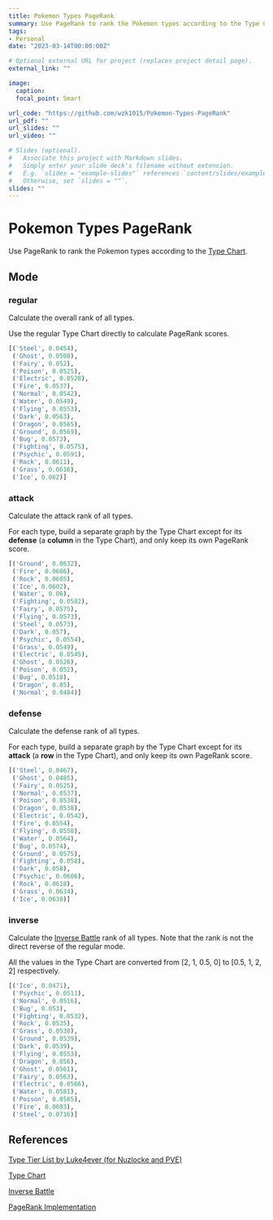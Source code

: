```yaml
---
title: Pokemon Types PageRank
summary: Use PageRank to rank the Pokemon types according to the Type Chart
tags:
- Personal
date: "2023-03-14T00:00:00Z"

# Optional external URL for project (replaces project detail page).
external_link: ""

image:
  caption: 
  focal_point: Smart

url_code: "https://github.com/wzk1015/Pokemon-Types-PageRank"
url_pdf: ""
url_slides: ""
url_video: ""

# Slides (optional).
#   Associate this project with Markdown slides.
#   Simply enter your slide deck's filename without extension.
#   E.g. `slides = "example-slides"` references `content/slides/example-slides.md`.
#   Otherwise, set `slides = ""`.
slides: ""
---
```




# Pokemon Types PageRank

Use PageRank to rank the Pokemon types according to the [Type Chart](https://bulbapedia.bulbagarden.net/wiki/Type#Type_chart).



## Mode

### regular

Calculate the overall rank of all types. 

Use the regular Type Chart directly to calculate PageRank scores.

```python
[('Steel', 0.0454),
 ('Ghost', 0.0508),
 ('Fairy', 0.052),
 ('Poison', 0.0525),
 ('Electric', 0.0528),
 ('Fire', 0.0537),
 ('Normal', 0.0542),
 ('Water', 0.0549),
 ('Flying', 0.0553),
 ('Dark', 0.0563),
 ('Dragon', 0.0565),
 ('Ground', 0.0569),
 ('Bug', 0.0573),
 ('Fighting', 0.0575),
 ('Psychic', 0.0591),
 ('Rock', 0.0611),
 ('Grass', 0.0616),
 ('Ice', 0.062)]
```



### attack

Calculate the attack rank of all types. 

For each type, build a separate graph by the Type Chart except for its **defense** (a **column** in the Type Chart), and only keep its own PageRank score.

```python
[('Ground', 0.0632),
 ('Fire', 0.0606),
 ('Rock', 0.0605),
 ('Ice', 0.0602),
 ('Water', 0.06),
 ('Fighting', 0.0582),
 ('Fairy', 0.0575),
 ('Flying', 0.0573),
 ('Steel', 0.0573),
 ('Dark', 0.057),
 ('Psychic', 0.0554),
 ('Grass', 0.0549),
 ('Electric', 0.0545),
 ('Ghost', 0.0526),
 ('Poison', 0.052),
 ('Bug', 0.0518),
 ('Dragon', 0.05),
 ('Normal', 0.0484)]
```



### defense

Calculate the defense rank of all types. 

For each type, build a separate graph by the Type Chart except for its **attack** (a **row** in the Type Chart), and only keep its own PageRank score.

```python
[('Steel', 0.0467),
 ('Ghost', 0.0485),
 ('Fairy', 0.0525),
 ('Normal', 0.0537),
 ('Poison', 0.0538),
 ('Dragon', 0.0538),
 ('Electric', 0.0542),
 ('Fire', 0.0554),
 ('Flying', 0.0558),
 ('Water', 0.0564),
 ('Bug', 0.0574),
 ('Ground', 0.0575),
 ('Fighting', 0.058),
 ('Dark', 0.058),
 ('Psychic', 0.0606),
 ('Rock', 0.0618),
 ('Grass', 0.0634),
 ('Ice', 0.0638)]
```



### inverse

Calculate the [Inverse Battle](https://bulbapedia.bulbagarden.net/wiki/Inverse_Battle) rank of all types. Note that the rank is not the direct reverse of the regular mode.

All the values in the Type Chart are converted from [2, 1, 0.5, 0] to [0.5, 1, 2, 2] respectively.

 ```python
 [('Ice', 0.0471),
  ('Psychic', 0.0511),
  ('Normal', 0.0516),
  ('Bug', 0.053),
  ('Fighting', 0.0532),
  ('Rock', 0.0535),
  ('Grass', 0.0538),
  ('Ground', 0.0539),
  ('Dark', 0.0539),
  ('Flying', 0.0553),
  ('Dragon', 0.056),
  ('Ghost', 0.0561),
  ('Fairy', 0.0563),
  ('Electric', 0.0566),
  ('Water', 0.0581),
  ('Poison', 0.0585),
  ('Fire', 0.0603),
  ('Steel', 0.0716)]
 ```



## References

[Type Tier List by Luke4ever (for Nuzlocke and PVE)](https://www.bilibili.com/video/BV1jg411X7Jf)

[Type Chart](https://bulbapedia.bulbagarden.net/wiki/Type#Type_chart)

[Inverse Battle](https://bulbapedia.bulbagarden.net/wiki/Inverse_Battle)

[PageRank Implementation](https://github.com/cystanford/PageRank)
